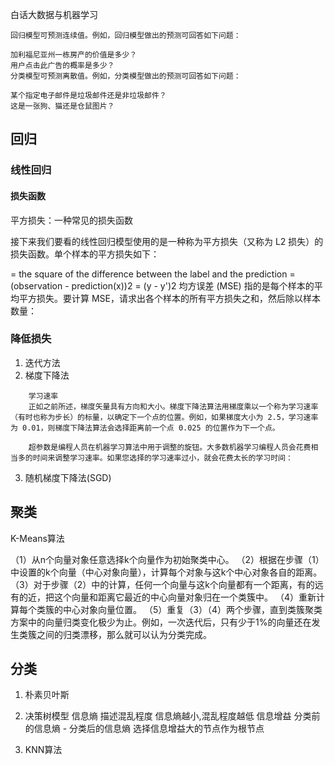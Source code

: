 白话大数据与机器学习 

```
回归模型可预测连续值。例如，回归模型做出的预测可回答如下问题：

加利福尼亚州一栋房产的价值是多少？
用户点击此广告的概率是多少？
分类模型可预测离散值。例如，分类模型做出的预测可回答如下问题：

某个指定电子邮件是垃圾邮件还是非垃圾邮件？
这是一张狗、猫还是仓鼠图片？
```

## 回归

### 线性回归
#### 损失函数
平方损失：一种常见的损失函数

接下来我们要看的线性回归模型使用的是一种称为平方损失（又称为 L2 损失）的损失函数。单个样本的平方损失如下：

  = the square of the difference between the label and the prediction
  = (observation - prediction(x))2
  = (y - y')2
均方误差 (MSE) 指的是每个样本的平均平方损失。要计算 MSE，请求出各个样本的所有平方损失之和，然后除以样本数量：
### 降低损失
1. 迭代方法
2. 梯度下降法
```
    学习速率
    正如之前所述，梯度矢量具有方向和大小。梯度下降法算法用梯度乘以一个称为学习速率（有时也称为步长）的标量，以确定下一个点的位置。例如，如果梯度大小为 2.5，学习速率为 0.01，则梯度下降法算法会选择距离前一个点 0.025 的位置作为下一个点。

    超参数是编程人员在机器学习算法中用于调整的旋钮。大多数机器学习编程人员会花费相当多的时间来调整学习速率。如果您选择的学习速率过小，就会花费太长的学习时间：
```
3. 随机梯度下降法(SGD)


## 聚类

K-Means算法

（1）从n个向量对象任意选择k个向量作为初始聚类中心。 
（2）根据在步骤（1）中设置的k个向量（中心对象向量），计算每个对象与这k个中心对象各自的距离。 
（3）对于步骤（2）中的计算，任何一个向量与这k个向量都有一个距离，有的远有的近，把这个向量和距离它最近的中心向量对象归在一个类簇中。 
（4）重新计算每个类簇的中心对象向量位置。 
（5）重复（3）（4）两个步骤，直到类簇聚类方案中的向量归类变化极少为止。例如，一次迭代后，只有少于1%的向量还在发生类簇之间的归类漂移，那么就可以认为分类完成。

## 分类

1. 朴素贝叶斯


2. 决策树模型
信息熵  描述混乱程度 信息熵越小,混乱程度越低
信息增益  分类前的信息熵 - 分类后的信息熵
选择信息增益大的节点作为根节点


3. KNN算法